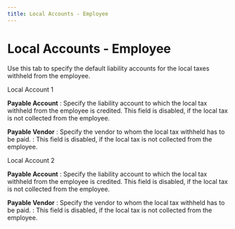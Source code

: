 ```yaml
---
title: Local Accounts - Employee
---
```


# Local Accounts - Employee


Use this tab to specify the default liability accounts for the local taxes withheld from the employee.


Local Account 1


**Payable Account**
: Specify the liability account to which the local tax withheld from the employee is credited. This field is disabled, if the local tax is not collected from the employee.


**Payable Vendor**
: Specify the vendor to whom the local tax withheld has to be paid.
: This field is disabled, if the local tax is not collected from the employee.


Local Account 2


**Payable Account**
: Specify the liability account to which the local tax withheld from the employee is credited. This field is disabled, if the local tax is not collected from the employee.


**Payable Vendor**
: Specify the vendor to whom the local tax withheld has to be paid.
: This field is disabled, if the local tax is not collected from the employee.
